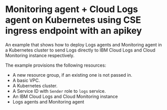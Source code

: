 # Monitoring agent + Cloud Logs agent on Kubernetes using CSE ingress endpoint with an apikey

An example that shows how to deploy Logs agents and Monitoring agent in a Kubernetes cluster to send Logs directly to IBM Cloud Logs and Cloud Monitoring instance respectively.

The example provisions the following resources:
- A new resource group, if an existing one is not passed in.
- A basic VPC.
- A Kubernetes cluster.
- A Service ID with `Sender` role to `logs` service.
- An IBM Cloud Logs and Cloud Monitoring instance
- Logs agents and Monitoring agent
